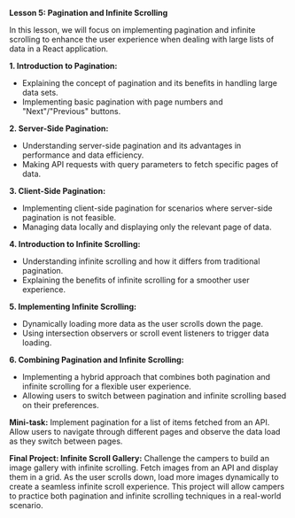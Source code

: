 **Lesson 5: Pagination and Infinite Scrolling**

In this lesson, we will focus on implementing pagination and infinite scrolling to enhance the user experience when dealing with large lists of data in a React application.

**1. Introduction to Pagination:**
   - Explaining the concept of pagination and its benefits in handling large data sets.
   - Implementing basic pagination with page numbers and "Next"/"Previous" buttons.

**2. Server-Side Pagination:**
   - Understanding server-side pagination and its advantages in performance and data efficiency.
   - Making API requests with query parameters to fetch specific pages of data.

**3. Client-Side Pagination:**
   - Implementing client-side pagination for scenarios where server-side pagination is not feasible.
   - Managing data locally and displaying only the relevant page of data.

**4. Introduction to Infinite Scrolling:**
   - Understanding infinite scrolling and how it differs from traditional pagination.
   - Explaining the benefits of infinite scrolling for a smoother user experience.

**5. Implementing Infinite Scrolling:**
   - Dynamically loading more data as the user scrolls down the page.
   - Using intersection observers or scroll event listeners to trigger data loading.

**6. Combining Pagination and Infinite Scrolling:**
   - Implementing a hybrid approach that combines both pagination and infinite scrolling for a flexible user experience.
   - Allowing users to switch between pagination and infinite scrolling based on their preferences.

**Mini-task:**
Implement pagination for a list of items fetched from an API. Allow users to navigate through different pages and observe the data load as they switch between pages.

**Final Project: Infinite Scroll Gallery:**
Challenge the campers to build an image gallery with infinite scrolling. Fetch images from an API and display them in a grid. As the user scrolls down, load more images dynamically to create a seamless infinite scroll experience. This project will allow campers to practice both pagination and infinite scrolling techniques in a real-world scenario.